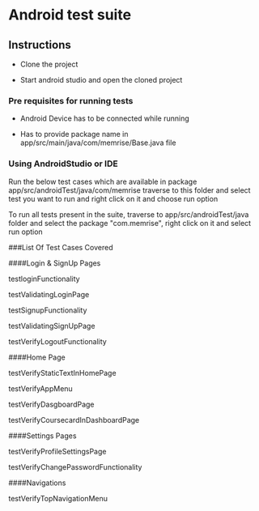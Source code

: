# Android test suite

## Instructions

 - Clone the project

 - Start android studio and  open the cloned project

### Pre requisites for running tests

- Android Device has to be connected while running

- Has to provide package name in app/src/main/java/com/memrise/Base.java file

### Using AndroidStudio or IDE

Run the below test cases which are available in package app/src/androidTest/java/com/memrise traverse to this folder and select test you want to run and right click on it and choose run option

To run all tests present in the suite, traverse to app/src/androidTest/java folder and select the package "com.memrise", right click on it and select run option

###List Of Test Cases Covered

####Login & SignUp Pages

testloginFunctionality

testValidatingLoginPage

testSignupFunctionality

testValidatingSignUpPage

testVerifyLogoutFunctionality

####Home Page

testVerifyStaticTextInHomePage

testVerifyAppMenu

testVerifyDasgboardPage

testVerifyCoursecardInDashboardPage

####Settings Pages

testVerifyProfileSettingsPage

testVerifyChangePasswordFunctionality

####Navigations

testVerifyTopNavigationMenu
